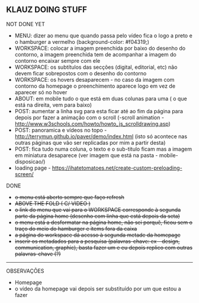 ## KLAUZ DOING STUFF

NOT DONE YET
* MENU: dizer ao menu que quando passa pelo vídeo fica o logo a preto e o hamburger a vermelho (background-color: #f04319;)
* WORKSPACE: colocar a imagem preenchida por baixo do desenho do contorno, a imagem preenchida tem de acompanhar a imagem do contorno encaixar sempre com ele
* WORKSPACE: os subtítulos das secções (digital, editorial, etc) não devem ficar sobrepostos com o desenho do contorno
* WORKSPACE: os hovers desaparecem - no caso da imagem com contorno da homepage o preenchimento aparece logo em vez de aparecer só no hover
* ABOUT: em mobile tudo o que está em duas colunas para uma ( o que está na direita, vem para baixo)
* POST: aumentar a linha svg para esta ficar até ao fim da página para depois por fazer a animação com o scroll (-scroll animation - http://www.w3schools.com/howto/howto_js_scrolldrawing.asp)
* POST: panoramica e vídeos no topo - http://terrymun.github.io/paver/demo/index.html (isto só acontece nas outras páginas que vão ser replicadas por mim a partir desta)
* POST: fica tudo numa coluna, o texto e o sub-titulo ficam mas a imagem em miniatura desaparece (ver imagem que está na pasta - mobile-disposicao/)
* loading page - https://ihatetomatoes.net/create-custom-preloading-screen/

DONE
* ~~o menu está aberto sempre que faço refresh~~
* ~~ABOVE THE FOLD ( C/ VIDEO )~~
* ~~o link do menu que vai para o WORKSPACE corresponde à segunda parte da página home (desenho com linha que está depois da seta)~~  
* ~~o menu está a desformatar na página home, não sei porquê, ficou sem o traço do meio do hamburger e items fora da caixa~~
* ~~a página do workspace dá acesso à segunda metade da homepage~~
* ~~inserir os metadados para a pesquisa (palavras-chave: ex - design, communication, graphic), basta fazer um e eu depois replico com outras palavras-chave (?)~~

***

OBSERVAÇÕES
* Homepage
 * o vídeo da homepage vai depois ser substituído por um que estou a fazer
